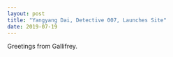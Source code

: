 ```yaml
---
layout: post
title: "Yangyang Dai, Detective 007, Launches Site"
date: 2019-07-19
---
```


Greetings from Gallifrey.

